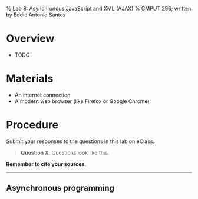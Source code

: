 % Lab 8: Asynchronous JavaScript and XML (AJAX)
% CMPUT 296; written by Eddie Antonio Santos

Overview
========

 - TODO

Materials
=========

 - An internet connection
 - A modern web browser (like Firefox or  Google Chrome)


Procedure
=========

Submit your responses to the questions in this lab on eClass.

> **Question X**. Questions look like this.

**Remember to cite your sources**.

---

<!-- goal: make a valid XHR. Put it in a <div> -->

<!-- Asynchronous programming -->

Asynchronous programming
------------------------

<!-- Sending the right headers -->

<!-- Handling the response -->
